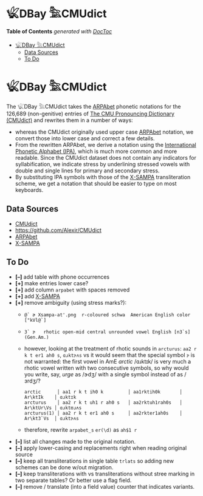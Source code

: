 

# 𓆤DBay 𓅗CMUdict


<!-- START doctoc generated TOC please keep comment here to allow auto update -->
<!-- DON'T EDIT THIS SECTION, INSTEAD RE-RUN doctoc TO UPDATE -->
**Table of Contents**  *generated with [DocToc](https://github.com/thlorenz/doctoc)*

- [𓆤DBay 𓅗CMUdict](#%F0%93%86%A4dbay-%F0%93%85%97cmudict)
  - [Data Sources](#data-sources)
  - [To Do](#to-do)

<!-- END doctoc generated TOC please keep comment here to allow auto update -->


# 𓆤DBay 𓅗CMUdict

The 𓆤DBay 𓅗CMUdict takes the [ARPAbet](https://en.wikipedia.org/wiki/ARPABET) phonetic notations for the
126,689 (non-genitive) entries of [The CMU Pronouncing Dictionary
(CMUdict)](http://www.speech.cs.cmu.edu/cgi-bin/cmudict) and rewrites them in a number of ways:

* whereas the CMUdict originally used upper case [ARPAbet](https://en.wikipedia.org/wiki/ARPABET) notation,
  we convert those into lower case and correct a few details.
* From the rewritten ARPAbet, we derive a notation using the [International Phonetic Alphabet
  (IPA)](https://en.wikipedia.org/wiki/International_Phonetic_Alphabet), which is much more common and more
  readable. Since the CMUdict dataset does not contain any indicators for syllabification, we indicate
  stress by underlining stressed vowels with double and single lines for primary and secondary stress.
* By substituting IPA symbols with those of the [X-SAMPA](https://en.wikipedia.org/wiki/X-SAMPA)
  transliteration scheme, we get a notation that should be easier to type on most keyboards.

## Data Sources

* [CMUdict](http://www.speech.cs.cmu.edu/cgi-bin/cmudict)
* https://github.com/Alexir/CMUdict
* [ARPAbet](https://en.wikipedia.org/wiki/ARPABET)
* [X-SAMPA](https://en.wikipedia.org/wiki/X-SAMPA)

## To Do

* **[–]** add table with phone occurrences
* **[+]** make entries lower case?
* **[+]** add column `arpabet` with spaces removed
* **[+]** add [X-SAMPA](https://en.wikipedia.org/wiki/X-SAMPA)
* **[+]** remove ambiguity (using stress marks?):
  * ```@` ɚ Xsampa-at'.png  r-coloured schwa  American English color ["kVl@`]```
  * ```3` ɝ   rhotic open-mid central unrounded vowel English [n3`s] (Gen.Am.)```
  * however, looking at the treatment of rhotic sounds in `arcturus`: `aa2 r k t er1 ah0 s`, `ɑɹktɝʌs` vs
    it would seem that the special symbol `ɝ` is not warranted: the first vowel in AmE *arctic* /ɑɹktɪk/
    is very much a rhotic vowel written with two consecutive symbols, so why would you write, say, *urge*
    as /ɝdʒ/ with a single symbol instead of as /ɜrdʒ/?

    ```
    arctic      │ aa1 r k t ih0 k         │ aa1rktih0k       │ Ar\ktIk    │ ɑɹktɪk
    arcturus    │ aa2 r k t uh1 r ah0 s   │ aa2rktuh1rah0s   │ Ar\ktUr\Vs │ ɑɹktʊɹʌs
    arcturus(1) │ aa2 r k t er1 ah0 s     │ aa2rkter1ah0s    │ Ar\kt3`Vs  │ ɑɹktɝʌs
    ```

  * therefore, rewrite `arpabet_s` `er(\d)` as `ah$1 r`
* **[–]** list all changes made to the original notation.
* **[–]** apply lower-casing and replacements right when reading original source
* **[–]** keep all transliterations in single table `trlats` so adding new schemes can be done w/out
  migration.
* **[–]** keep transliterations with vs transliterations without stree marking in two separate tables? Or
  better use a flag field.
* **[–]** remove / translate (into a field value) counter that indicates variants.



